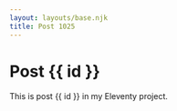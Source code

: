 ```yaml
---
layout: layouts/base.njk
title: Post 1025
---
```


# Post {{ id }}

This is post {{ id }} in my Eleventy project.
